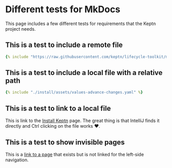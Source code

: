 # Different tests for MkDocs

This page includes a few different tests for requirements that the Keptn project needs.

## This is a test to include a remote file

```yaml
{% include "https://raw.githubusercontent.com/keptn/lifecycle-toolkit/main/docs/content/en/docs/installation/assets/values-advance-changes.yaml" %}
```

## This is a test to include a local file with a relative path
```yaml
{% include "./install/assets/values-advance-changes.yaml" %}
```

## This is a test to link to a local file

This is link to the [Install Keptn](install/install.md) page.
The great thing is that IntelliJ finds it directly and Ctrl clicking on the file works ❤️.

## This is a test to show invisible pages

This is a [link to a page](invisible.md) that exists but is not linked for the left-side navigation.
